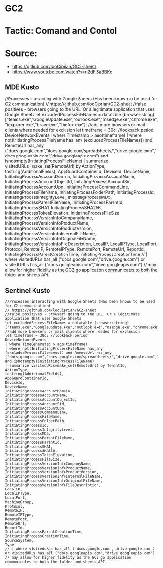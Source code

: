 
# GC2

# Tactic: Comand and Contol

# Source: 

- https://github.com/looCiprian/GC2-sheet/
- https://www.youtube.com/watch?v=n2dFlSaBBKo

## MDE Kusto

//Processes interacting with Google Sheets (Has been known to be used for C2 communication) 
// https://github.com/looCiprian/GC2-sheet
//false positives - browsers going to the URL. Or a legitimate application that uses Google Sheets 
let excludedProcessFileNames = datatable (browser:string)["teams.exe","GoogleUpdate.exe","outlook.exe","msedge.exe","chrome.exe","iexplorer.exe","brave.exe","firefox.exe"]; //add more browsers or mail clients where needed for exclusion 
let timeframe = 30d; //lookback period
DeviceNetworkEvents 
| where Timestamp > ago(timeframe)
| where not(InitiatingProcessFileName has_any (excludedProcessFileNames)) and RemoteUrl has_any ("docs.google.com","docs.google.com/spreadsheets/","drive.google.com","docs.googleapis.com","drive.googleapis.com") and isnotempty(InitiatingProcessFileName)
| summarize visitedURLs=make_set(RemoteUrl) by ActionType,
tostring(AdditionalFields),
AppGuardContainerId,
DeviceId,
DeviceName,
InitiatingProcessAccountDomain,
InitiatingProcessAccountName,
InitiatingProcessAccountObjectId,
InitiatingProcessAccountSid,
InitiatingProcessAccountUpn,
InitiatingProcessCommandLine,
InitiatingProcessFileName,
InitiatingProcessFolderPath,
InitiatingProcessId,
InitiatingProcessIntegrityLevel,
InitiatingProcessMD5,
InitiatingProcessParentFileName,
InitiatingProcessParentId,
InitiatingProcessSHA1,
InitiatingProcessSHA256,
InitiatingProcessTokenElevation,
InitiatingProcessFileSize,
InitiatingProcessVersionInfoCompanyName,
InitiatingProcessVersionInfoProductName,
InitiatingProcessVersionInfoProductVersion,
InitiatingProcessVersionInfoInternalFileName,
InitiatingProcessVersionInfoOriginalFileName,
InitiatingProcessVersionInfoFileDescription,
LocalIP,
LocalIPType,
LocalPort,
Protocol,
RemoteIP,
RemoteIPType,
RemotePort,
RemoteUrl,
ReportId,
InitiatingProcessParentCreationTime,
InitiatingProcessCreationTime
// | where visitedURLs has_all ("docs.google.com","drive.google.com") or visitedURLs has_all ("docs.googleapis.com","drive.googleapis.com") // may allow for higher fidelity as the GC2 go application communicates to both the folder and sheets API.

## Sentinel Kusto
```
//Processes interacting with Google Sheets (Has been known to be used for C2 communication) 
// https://github.com/looCiprian/GC2-sheet
//false positives - browsers going to the URL. Or a legitimate application that uses Google Sheets 
let excludedProcessFileNames = datatable (browser:string)["teams.exe","GoogleUpdate.exe","outlook.exe","msedge.exe","chrome.exe","iexplorer.exe","brave.exe","firefox.exe"]; //add more browsers or mail clients where needed for exclusion 
let timeframe = 30d; //lookback period
DeviceNetworkEvents 
| where TimeGenerated > ago(timeframe)
| where not(InitiatingProcessFileName has_any (excludedProcessFileNames)) and RemoteUrl has_any ("docs.google.com","docs.google.com/spreadsheets/","drive.google.com","docs.googleapis.com","drive.googleapis.com") and isnotempty(InitiatingProcessFileName)
| summarize visitedURLs=make_set(RemoteUrl) by TenantId,
ActionType,
tostring(AdditionalFields),
AppGuardContainerId,
DeviceId,
DeviceName,
InitiatingProcessAccountDomain,
InitiatingProcessAccountName,
InitiatingProcessAccountObjectId,
InitiatingProcessAccountSid,
InitiatingProcessAccountUpn,
InitiatingProcessCommandLine,
InitiatingProcessFileName,
InitiatingProcessFolderPath,
InitiatingProcessId,
InitiatingProcessIntegrityLevel,
InitiatingProcessMD5,
InitiatingProcessParentFileName,
InitiatingProcessParentId,
InitiatingProcessSHA1,
InitiatingProcessSHA256,
InitiatingProcessTokenElevation,
InitiatingProcessFileSize,
InitiatingProcessVersionInfoCompanyName,
InitiatingProcessVersionInfoProductName,
InitiatingProcessVersionInfoProductVersion,
InitiatingProcessVersionInfoInternalFileName,
InitiatingProcessVersionInfoOriginalFileName,
InitiatingProcessVersionInfoFileDescription,
LocalIP,
LocalIPType,
LocalPort,
MachineGroup,
Protocol,
RemoteIP,
RemoteIPType,
RemotePort,
RemoteUrl,
ReportId,
InitiatingProcessParentCreationTime,
InitiatingProcessCreationTime,
SourceSystem,
Type
// | where visitedURLs has_all ("docs.google.com","drive.google.com") or visitedURLs has_all ("docs.googleapis.com","drive.googleapis.com") // may allow for higher fidelity as the GC2 go application communicates to both the folder and sheets API.
```
